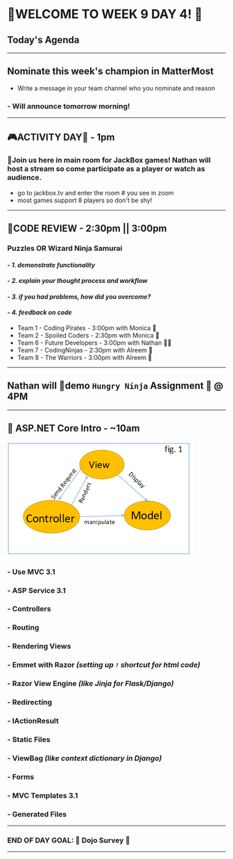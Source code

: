 # :tada:WELCOME TO WEEK 9 DAY 4! :tada:

## Today's Agenda

---

## Nominate this week's champion in MatterMost

- Write a message in your team channel who you nominate and reason

### - Will announce tomorrow morning!

---

## :video_game:ACTIVITY DAY:space_invader: - 1pm

### :balloon:Join us here in main room for JackBox games! Nathan will host a stream so come participate as a player or watch as audience.

- go to jackbox.tv and enter the room # you see in zoom
- most games support 8 players so don't be shy!

---

## :page_with_curl:CODE REVIEW - 2:30pm || 3:00pm

### Puzzles OR Wizard Ninja Samurai

#### - _1. demonstrate functionality_

#### - _2. explain your thought process and workflow_

#### - _3. if you had problems, how did you overcome?_

#### - _4. feedback on code_

- Team 1 - Coding Pirates - 3:00pm with Monica :see_no_evil:
- Team 2 - Spoiled Coders - 2:30pm with Monica :see_no_evil:
- Team 6 - Future Developers - 3:00pm with Nathan :guardsman:
- Team 7 - CodingNinjas - 2:30pm with Alreem :dancer:
- Team 8 - The Warriors - 3:00pm with Alreem :dancer:

---

## Nathan will :memo:demo `Hungry Ninja` Assignment :eyes: @ 4PM

---

## :school_satchel: ASP.NET Core Intro - ~10am

<img src="mvc.png" alt="mvc">

### - Use MVC 3.1

### - ASP Service 3.1

### - Controllers

### - Routing

### - Rendering Views

### - Emmet with Razor _(setting up `!` shortcut for html code)_

### - Razor View Engine _(like Jinja for Flask/Django)_

### - Redirecting

### - IActionResult

### - Static Files

### - ViewBag _(like context dictionary in Django)_

### - Forms

### - MVC Templates 3.1

### - Generated Files

---

### END OF DAY GOAL: :sparkler: Dojo Survey :sparkler:

---
